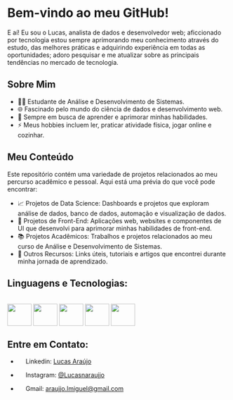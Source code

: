 # Bem-vindo ao meu GitHub!

E aí! Eu sou o Lucas, analista de dados e desenvolvedor web; aficcionado por tecnologia estou sempre aprimorando meu conhecimento através do estudo, das melhores práticas e adquirindo experiência em todas as oportunidades; adoro pesquisar e me atualizar sobre as principais tendências no mercado de tecnologia.

## Sobre Mim

- 👨‍💻 Estudante de Análise e Desenvolvimento de Sistemas.
- 🌐 Fascinado pelo mundo do ciência de dados e desenvolvimento web.
- 🚀 Sempre em busca de aprender e aprimorar minhas habilidades.
- ⚡ Meus hobbies incluem ler, praticar atividade física, jogar online e cozinhar.

## Meu Conteúdo

Este repositório contém uma variedade de projetos relacionados ao meu percurso acadêmico e pessoal. Aqui está uma prévia do que você pode encontrar:

- 📈 Projetos de Data Science: Dashboards e projetos que exploram análise de dados, banco de dados, automação e visualização de dados.
- 🌟 Projetos de Front-End: Aplicações web, websites e componentes de UI que desenvolvi para aprimorar minhas habilidades de front-end.
- 📚 Projetos Acadêmicos: Trabalhos e projetos relacionados ao meu curso de Análise e Desenvolvimento de Sistemas.
- 🔗 Outros Recursos: Links úteis, tutoriais e artigos que encontrei durante minha jornada de aprendizado.

## Linguagens e Tecnologias:

<div style = "display:inline_block"><br>

<img align= "center" width='55' height='50' src="https://cdn.jsdelivr.net/gh/devicons/devicon/icons/python/python-original.svg" />

<img align= "center" width='55' height='50' src="https://cdn.jsdelivr.net/gh/devicons/devicon/icons/mysql/mysql-original.svg" />

<img align= "center" width='55' height='50' src="https://cdn.jsdelivr.net/gh/devicons/devicon/icons/html5/html5-original.svg" />

<img align= "center" width='55' height='50' src="https://cdn.jsdelivr.net/gh/devicons/devicon/icons/css3/css3-original.svg" />

<img align= "center" width='55' height='50' src="https://cdn.jsdelivr.net/gh/devicons/devicon/icons/javascript/javascript-original.svg" />

</div>

## Entre em Contato: 

-  <img width='14' height='14' src="https://cdn.jsdelivr.net/gh/devicons/devicon/icons/linkedin/linkedin-original.svg" /> Linkedin: [Lucas Araújo](www.linkedin.com/in/lucasaraujjo)

-  <img width='14' height='14' src="https://raw.githubusercontent.com/rahuldkjain/github-profile-readme-generator/master/src/images/icons/Social/instagram.svg"/></a> 
Instagram: [@Lucasnaraujjo](https://instagram.com/lucasnaraujoo?igshid=NGVhN2U2NjQ0Yg%3D%3D&utm_source=qr)

-  <img width='14' height='14' src="https://raw.githubusercontent.com/jmnote/z-icons/master/svg/google.svg"/> Gmail: araujjo.lmiguel@gmail.com


<!--
**LucasAraujjo/LucasAraujjo** is a ✨ _special_ ✨ repository because its `README.md` (this file) appears on your GitHub profile.

Here are some ideas to get you started:

- 🔭 I’m currently working on ...
- 🌱 I’m currently learning ...
- 👯 I’m looking to collaborate on ...
- 🤔 I’m looking for help with ...
- 💬 Ask me about ...
- 📫 How to reach me: ...
- 😄 Pronouns: ...
- ⚡ Fun fact: ...
-->
